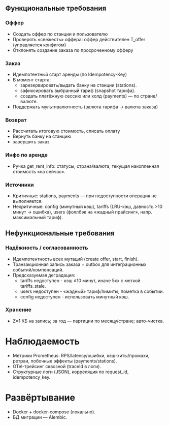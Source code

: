 ## Функциональные требования

### Оффер
- Создать оффер по станции и пользователю
- Проверять «свежесть» оффера: оффер действителен T_offer (управляется конфигом)
- Отклонять создание заказа по просроченному офферу

### Заказ
- Идемпотентный старт аренды (по Idempotency-Key)
- В момент старта:
  - зарезервировать/выдать банку на станции (stations).
  - зафиксировать выбранный тариф (snapshot тарифа).
  - создать платёжную сессию или холд (payments) — по стране/валюте.
- Поддержать мультивалютность (валюта тарифа → валюта заказа)

### Возврат
- Рассчитать итоговую стоимость, списать оплату
- Вернуть банку на станцию
- завершить заказ

### Инфо по аренде
- Ручка get_rent_info: статусы, страна/валюта, текущая накопленная стоимость «на сейчас».

### Источники
- Критичные: stations, payments — при недоступности операция не выполняется.
- Некритичные: config (минутный кэш), tariffs (LRU-кэш, давность >10 минут → ошибка), users (фоллбэк на «жадный прайсинг», напр. максимальный тариф).

## Нефункциональные требования

### Надёжность / согласованность

- Идемпотентность всех мутаций (create offer, start, finish).
- Транзакционная запись заказа + outbox для интеграционных событий/компенсаций.
- Предсказуемая деградация:
  - tariffs недоступен - кэш ≤10 минут, иначе 5xx с меткой tariffs_stale.
  - users недоступен - «жадный» тариф/лимиты, пометка в событии.
  - config недоступен - использовать минутный кэш.

### Хранение
- Z≈1 КБ на запись; за год — партиции по месяцу/стране; авто-чистка.

# Наблюдаемость

- Метрики Prometheus: RPS/latency/ошибки, кэш-хиты/промахи, ретраи, побочные эффекты (payments/stations).
- OTel-трейсинг сквозной (traceId в логи).
- Структурные логи (JSON), корреляция по request_id, idempotency_key.

# Развёртывание
- Docker + docker-compose (локально).
- БД миграции — Alembic.
